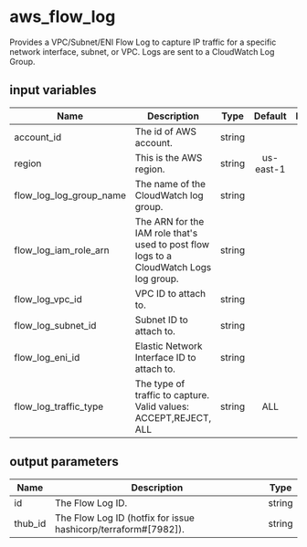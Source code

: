 # aws_flow_log

Provides a VPC/Subnet/ENI Flow Log to capture IP traffic for a specific network interface, subnet, or VPC. Logs are sent to a CloudWatch Log Group.

## input variables

| Name | Description | Type | Default | Required |
|------|-------------|:----:|:-----:|:-----:|
|account_id|The id of AWS account.|string||Yes|
|region|This is the AWS region.|string|us-east-1|Yes|
|flow_log_log_group_name|The name of the CloudWatch log group.|string||Yes|
|flow_log_iam_role_arn|The ARN for the IAM role that's used to post flow logs to a CloudWatch Logs log group.|string||Yes|
|flow_log_vpc_id|VPC ID to attach to.|string||Yes|
|flow_log_subnet_id|Subnet ID to attach to.|string||Yes|
|flow_log_eni_id|Elastic Network Interface ID to attach to.|string||Yes|
|flow_log_traffic_type|The type of traffic to capture. Valid values: ACCEPT,REJECT, ALL|string|ALL|No|

## output parameters

| Name | Description | Type |
|------|-------------|:----:|
|id|The Flow Log ID.|string|
|thub_id|The Flow Log ID (hotfix for issue hashicorp/terraform#[7982]).|string|
